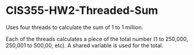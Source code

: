 # CIS355-HW2-Threaded-Sum
Uses four threads to calculate the sum of 1 to 1 million.

Each of the threads calculates a piece of the total number (1 to 250,000, 250,001 to 500,00, etc). A shared variable is used for the total.

